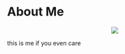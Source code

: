 # About Me
<p align="center">
  <img src="https://lh4.googleusercontent.com/-BHb2d4-0XMs/TX-fwrlqIPI/AAAAAAAAA4o/MVzeCZb6E7Q/s1600/Ponyo+GIF.gif" />

  this is me if you even care
</p>
